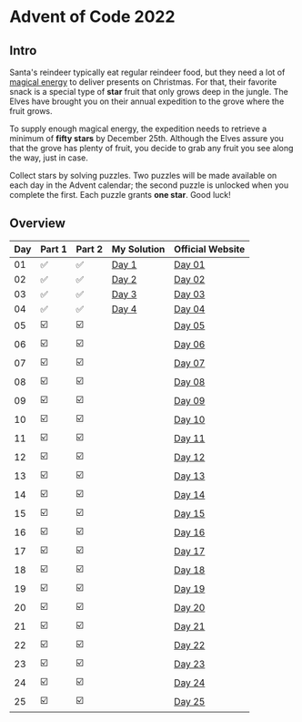# Advent of Code 2022

## Intro

Santa's reindeer typically eat regular reindeer food, but they need a lot of
[magical energy](https://adventofcode.com/2018/day/25) to deliver presents on Christmas. For that, their favorite snack 
is a special type of **star** fruit that only grows deep in the jungle. The Elves
have brought you on their annual expedition to the grove where the fruit grows.

To supply enough magical energy, the expedition needs to retrieve a minimum of **fifty stars** by December 25th.
Although the Elves assure you that the grove has plenty of fruit, you decide to grab any fruit you see along the way,
just in case.

Collect stars by solving puzzles. Two puzzles will be made available on each day in the Advent calendar; the second
puzzle is unlocked when you complete the first. Each puzzle grants **one star**. Good luck!

## Overview

| Day | Part 1                  | Part 2                  | My Solution    | Official Website                               | 
|-----|-------------------------|-------------------------|----------------|------------------------------------------------|
| 01  | :white_check_mark:      | :white_check_mark:      | [Day 1](Day1/) | [Day 01](https://adventofcode.com/2022/day/1)  |
| 02  | :white_check_mark:      | :white_check_mark:      | [Day 2](Day2/) | [Day 02](https://adventofcode.com/2022/day/2)  |
| 03  | :white_check_mark:      | :white_check_mark:      | [Day 3](Day3/) | [Day 03](https://adventofcode.com/2022/day/3)  |
| 04  | :white_check_mark:      | :white_check_mark:      | [Day 4](Day4/) | [Day 04](https://adventofcode.com/2022/day/4)  |
| 05  | :ballot_box_with_check: | :ballot_box_with_check: |                | [Day 05](https://adventofcode.com/2022/day/5)  |
| 06  | :ballot_box_with_check: | :ballot_box_with_check: |                | [Day 06](https://adventofcode.com/2022/day/6)  |
| 07  | :ballot_box_with_check: | :ballot_box_with_check: |                | [Day 07](https://adventofcode.com/2022/day/7)  |
| 08  | :ballot_box_with_check: | :ballot_box_with_check: |                | [Day 08](https://adventofcode.com/2022/day/8)  |
| 09  | :ballot_box_with_check: | :ballot_box_with_check: |                | [Day 09](https://adventofcode.com/2022/day/9)  |
| 10  | :ballot_box_with_check: | :ballot_box_with_check: |                | [Day 10](https://adventofcode.com/2022/day/10) |
| 11  | :ballot_box_with_check: | :ballot_box_with_check: |                | [Day 11](https://adventofcode.com/2022/day/11) |
| 12  | :ballot_box_with_check: | :ballot_box_with_check: |                | [Day 12](https://adventofcode.com/2022/day/12) |
| 13  | :ballot_box_with_check: | :ballot_box_with_check: |                | [Day 13](https://adventofcode.com/2022/day/13) |
| 14  | :ballot_box_with_check: | :ballot_box_with_check: |                | [Day 14](https://adventofcode.com/2022/day/14) |
| 15  | :ballot_box_with_check: | :ballot_box_with_check: |                | [Day 15](https://adventofcode.com/2022/day/15) |
| 16  | :ballot_box_with_check: | :ballot_box_with_check: |                | [Day 16](https://adventofcode.com/2022/day/16) |
| 17  | :ballot_box_with_check: | :ballot_box_with_check: |                | [Day 17](https://adventofcode.com/2022/day/17) |
| 18  | :ballot_box_with_check: | :ballot_box_with_check: |                | [Day 18](https://adventofcode.com/2022/day/18) |
| 19  | :ballot_box_with_check: | :ballot_box_with_check: |                | [Day 19](https://adventofcode.com/2022/day/19) |
| 20  | :ballot_box_with_check: | :ballot_box_with_check: |                | [Day 20](https://adventofcode.com/2022/day/20) |
| 21  | :ballot_box_with_check: | :ballot_box_with_check: |                | [Day 21](https://adventofcode.com/2022/day/21) |
| 22  | :ballot_box_with_check: | :ballot_box_with_check: |                | [Day 22](https://adventofcode.com/2022/day/22) |
| 23  | :ballot_box_with_check: | :ballot_box_with_check: |                | [Day 23](https://adventofcode.com/2022/day/23) |
| 24  | :ballot_box_with_check: | :ballot_box_with_check: |                | [Day 24](https://adventofcode.com/2022/day/24) |
| 25  | :ballot_box_with_check: | :ballot_box_with_check: |                | [Day 25](https://adventofcode.com/2022/day/25) |